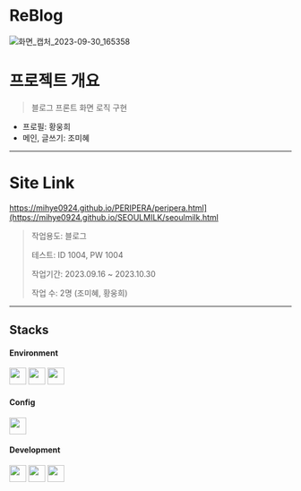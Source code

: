 # ReBlog   
 ![화면_캡처_2023-09-30_165358](https://github.com/mihye0924/re-blog/assets/71968785/dae976cc-9bf3-4355-b4df-0e81f41da6cb)

# 프로젝트 개요
> 블로그 프론트 화면 로직 구현
- 프로필: 황웅희
- 메인, 글쓰기: 조미혜
 
------------
# Site Link
https://mihye0924.github.io/PERIPERA/peripera.html](https://mihye0924.github.io/SEOULMILK/seoulmilk.html
 

>작업용도: 블로그
>
>테스트:  ID 1004, PW  1004
>
>작업기간: 2023.09.16 ~ 2023.10.30
>
>작업 수: 2명 (조미혜, 황웅희)
   
------------

## Stacks

#### Environment   
<img src="https://github.com/mihye0924/react_context_app/assets/71968785/6e825b86-c259-48c2-a272-4286e74d9798" width="30">
<img src="https://github.com/mihye0924/react_context_app/assets/71968785/557f00bf-2f5f-4bc9-9d63-10565250d6f9" width="30">
<img src="https://github.com/mihye0924/react_context_app/assets/71968785/64f67e8b-759f-4063-a3bc-29dc3918e44b" width="30">

#### Config
<img src="https://github.com/mihye0924/react_context_app/assets/71968785/64725c2b-af8d-4891-9ef1-f1068d1fd019" width="30">

#### Development  
<img src="https://github.com/mihye0924/react_context_app/assets/71968785/d9784930-b259-4f5f-a941-568068f1d73d" width="30">  
<img src="https://github.com/mihye0924/react_context_app/assets/71968785/4e1c1159-2dc7-421f-b247-f2d23a86c52f" width="30">
<img src="https://github.com/mihye0924/GoldenDiscAwards/assets/71968785/c715b201-cc4b-4ff7-9d45-1b3429c98a25" width="30">
